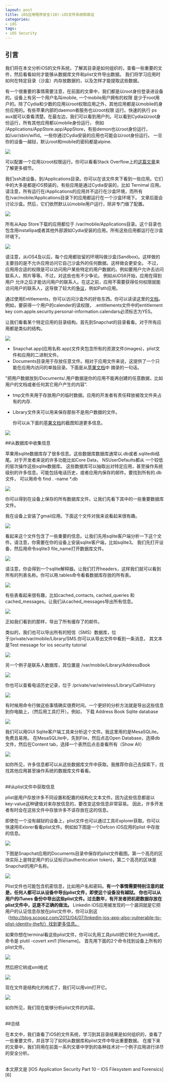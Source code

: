 ```yaml
---
layout: post  
title: iOS应用程序安全(10)-iOS文件系统和取证  
categories:  
- iOS  
tags:    
- iOS Security
---   
```


## 引言

我们将在本文分析iOS的文件系统，了解其目录是如何组织的，查看一些重要的文件，然后看看如何才能够从数据库文件和plist文件导出数据。
我们将学习应用时如何在特定目录（沙盒）内存放数据的，以及怎样才能提取这些数据。

有一个很重要的事情需要注意，在前面的文章中，我们都是以root身份登录进设备的。设备上有另一个用户名叫mobile, 一个mobile用户拥有的权限
是少于root用户的。除了Cydia和少数的应用以root权限应用之外，其他应用都是以mobile的身份应用的。有些苹果内部的daemon者服务也以root权限
运行。快速的执行 ps aux就可以查看清楚。在最左边，我们可以看到用户列。可以看到Cydia以root身份运行，所有其他应用都以mobile身份运行，
例如 /Applications/AppStore.app/AppStore，有些demon也以root身份运行，如/usr/sbin/wifid。一些你通过Cydia安装的应用也可能会以root身份运行。
一旦你的设备一越狱，默认root和mobile的密码都是alpine.

![](http://resources.infosecinstitute.com/wp-content/uploads/072913_1331_IOSApplicat1.png)


可以配置一个应用以root权限运行。你可以看看Stack Overflow上的[这篇文章][1]来了解更多细节。


我们ssh进设备。到/Applications目录。你可以在该文件夹下看到一些应用。它们中的大多是都是iOS预装的，有些应用是通过Cydia安装的，比如
Ternimal 应用。请注意，所有运行在/Applications的应用并不运行在沙盒环境，而所有在/var/mobile/Applications目录下的应用都运行在一个沙盒环境下。
文章后面会讨论沙盒。然后，它们依然默认以mobile用户运行，除非专门做了配置。

![](http://2we26u4fam7n16rz3a44uhbe1bq2.wpengine.netdna-cdn.com/wp-content/uploads/072913_1331_IOSApplicat2.png)

所有从App Store下载的应用都位于 /var/mobile/Applications目录。这个目录也包含用installipa或者其他外部源如Cydia安装的应用。所有这些应用都运行在沙盒环境下。

![](http://resources.infosecinstitute.com/wp-content/uploads/072913_1331_IOSApplicat3.png)


请注意，从iOS4及以后，每个应用都驻留的环境叫做沙盒(Sandbox)。这样做的主要目的是不允许应用访问它自己沙盒外的任何数据。这样做会更安全。
不过，应用用合适的权限是可以访问用户某些特定的用户数据的。例如要用户允许去访问联系人，照片等等。不过，对这些也有不少争论。
例如从iOS6开始，应用在得到用户 允许之后才能访问用户的联系人。在这之前，应用不需要获得任何权限就能访问用户的联系人，这导致了较大的[争议][2]，例如Path应用。

通过使用Entitlements，你可以访问沙盒外的好些东西。你可以读读这里的[文档][3]。例如，要获得一个用户的calender的读权限， .entitlements文件中的entitlement key com.apple.security.personal-information.calendars必须标志为YES。

让我们看看某个特定应用的目录结构。首先到Snapchat的目录看看。对于所有应用都是类似的结构。

![](http://resources.infosecinstitute.com/wp-content/uploads/072913_1331_IOSApplicat4.png)



  * Snapchat.app(应用名称.app)文件夹包含所有的资源文件(images)，plist文件和应用的二进制文件。
  * Documents目录用于存放任意文件。相对于应用文件来说，这提供了一个只能在应用内访问的单独目录。下面是从[苹果文档][4]中
摘录的一句话。

"把用户数据放到/Documents/.用户数据是你的应用不能再创建的任意数据，比如用户的文档或者任何其它用户产生的内容“. 

* tmp文件夹用于存放用户的临时数据。应用的开发者有责任释放被改文件夹占有的内存.
* Library文件夹可以用来保存那些不是用户数据的文件。

  你可以从下面的[苹果文档][5]的截图知道更多信息。

![](http://resources.infosecinstitute.com/wp-content/uploads/072913_1331_IOSApplicat5.png)


##从数据库中收集信息


苹果用sqlite数据库存了很多信息。这些数据库数据库通常以.db或者.sqlitedb结尾。对于开发者来说的许多功能比如Core Data， NSUserDefaults都从
一个较低的层次操作这些sqlite数据库。
这些数据库可以抽取出对特定应用，甚至操作系统级别的许多信息。可能包括电话历史，或者应用内保存的邮件。要找到所有的.db文件，
可以用命令 find . -name *.db

![](http://resources.infosecinstitute.com/wp-content/uploads/072913_1331_IOSApplicat6.png)

你可以得到在设备上保存的所有数据库文件。让我们先看下其中的一些重要数据库文件。

我在设备上安装了gmail应用。下面这个文件对我来说看起来很有趣。

![](http://resources.infosecinstitute.com/wp-content/uploads/072913_1331_IOSApplicat7.png)

看起来这个文件包含了一些重要的信息。让我们先用sqlite客户端分析一下这个文件。请注意，你需要在你的设备上安装sqlite客户端，比如sqlite3。
我们先打开设备，然后用命令sqlite3 file_name打开数据库文件。

![](http://resources.infosecinstitute.com/wp-content/uploads/072913_1331_IOSApplicat8.png)

请注意，你会得到一个sqlite解释器。让我们打开headers，这样我们就可以看到所有的列表名称。你可以用.tables命令看看数据库存放的所有表。

![](http://resources.infosecinstitute.com/wp-content/uploads/072913_1331_IOSApplicat9.png)

有些表看起来很有趣，比如cached_contacts, cached_queries 和 cached_messages。让我们从cached_messages导出所有信息。

![](http://resources.infosecinstitute.com/wp-content/uploads/072913_1331_IOSApplicat10.png)


正如我们看到的那样，导出了所有缓存了的邮件。

类似的，我们也可以导出所有的短信（SMS）数据库，位于/private/var/mobile/Library/SMS.你可以从导出文件中看到一条消息，
其文本是Test message for ios security tutorial

![](http://resources.infosecinstitute.com/wp-content/uploads/072913_1331_IOSApplicat11.png)


另一个例子是联系人数据库，其位置是 /var/mobile/Library/AddressBook

![](http://resources.infosecinstitute.com/wp-content/uploads/072913_1331_IOSApplicat12.png)



你也可以查看电话历史记录，位于 /private/var/wireless/Library/CallHistory

![](http://resources.infosecinstitute.com/wp-content/uploads/072913_1331_IOSApplicat13.png)



有时候用命令行做这些事情确实很费时间。一个更好的分析方法就是导出这些信息到你电脑上，（然后用工具打开）。例如，
下载 Address Book Sqlite database

![](http://resources.infosecinstitute.com/wp-content/uploads/072913_1331_IOSApplicat14.png)

我们可以用GUI Sqlite客户端工具来分析这个文件。我这里用的是MesaSQLite。免费且易用。
在MesaSQLite中，先到File，然后点击Open Database，选择db文件，然后在Content tab，选择一个表然后点击查看所有（Show All）

![](http://resources.infosecinstitute.com/wp-content/uploads/072913_1331_IOSApplicat15.png)


如你所见，许多信息都可以从这些数据库文件中获取。我推荐你自己去探索下，找找其他应用甚至操作系统的数据库文件看看。

<br>
##从plist文件中获取信息

plist是用户存放许多不同设置和配置的结构化文本文件。因为这些信息都是以key-value这种键值对来存放信息的，要改变这些信息非常容易。
因此，许多开发者有时会在这些文件中存放许多不该存放在这的信息。

即使在一个没有越狱的设备上，plist文件也可以通过工具iExplorer获取。你可以快速用iExlorer看看plist文件。例如如下图是一个Defcon iOS应用的plist
中存放的信息。

![](http://resources.infosecinstitute.com/wp-content/uploads/072913_1331_IOSApplicat16.png)


下图是Snapchat应用的Documents目录中保存的plist文件截图。第一个高亮的区块实际上是特定用户的认证标识(authentication token)，第二个高亮的区块是
Snapchat的用户名称。

![](http://resources.infosecinstitute.com/wp-content/uploads/072913_1331_IOSApplicat17.png)


Plist文件也可能包含机密信息，比如用户名和密码。**有一个事情需要特别注意的就是，任何人都可以从设备中导出plist文件，即使这个设备没有越狱。
你也可以从用户的iTunes 备份中导出这些plist文件。过去数年，有开发者把机密数据存放在plist文件中，这是不正确的做法。**
Linkedin iOS应用被发现的一个漏洞就是它把用户的认证信息存放在plist文件中，你可以到这（http://blog.scoopz.com/2012/04/07/linkedin-ios-app-also-vulnerable-to-plist-identity-theft/）找到更多信息。

如果你想在terminal看这些plist文件，你可以先用工具plutil把它转化为xml格式，命令是  plutil -covert xml1 [filename]。  首先用下面的2个命令找到设备上所有的plist文件。

![](http://resources.infosecinstitute.com/wp-content/uploads/072913_1331_IOSApplicat18.png)

然后把它转成xml格式

![](http://resources.infosecinstitute.com/wp-content/uploads/072913_1331_IOSApplicat19.png)


现在文件是结构化的格式了，我们可以用vim打开它。

![](http://resources.infosecinstitute.com/wp-content/uploads/072913_1331_IOSApplicat20.png)

如你所见，我们现在能够分析plist文件的内容。

<br>
##总结

在本文中，我们查看了iOS的文件系统，学习到其目录结果是如何组织的，查看了一些重要文件，并且学习了如何从数据库和plist文件中导出重要数据。
在接下来的文章中，我们将用在前面一系列文章中学到的各种技术对一个例子应用进行详尽的安全分析。


<br/>
本文原文是 [IOS Application Security Part 10 – IOS Filesystem and Forensics][6]


[1]: http://stackoverflow.com/questions/7841344/gaining-root-permissions-on-ios-for-nsfilemanager-jailbreak/8796556#8796556
[2]:http://arstechnica.com/gadgets/2012/02/path-addresses-privacy-controversy-but-social-apps-remain-a-risk-to-users/
[3]:http://developer.apple.com/library/ios/
[4]:https://developer.apple.com/library/mac/navigation/
[5]:http://developer.apple.com/library/mac/
[6]: http://resources.infosecinstitute.com/ios-application-security-part-10-ios-filesystem-and-forensics/

